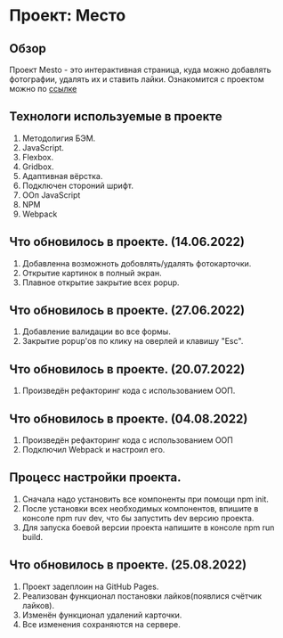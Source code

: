 # Проект: Место

## Обзор

Проект Mesto - это интерактивная страница, куда можно добавлять фотографии, удалять их и ставить лайки.
Ознакомится с проектом можно по [ссылке](https://maxooin.github.io/mesto/)

## Технологи используемые в проекте

1) Методолигия БЭМ.
2) JavaScript.
3) Flexbox.
4) Gridbox.
5) Адаптивная вёрстка.
6) Подключен стороний шрифт.
7) ООп JavaScript
8) NPM
9) Webpack

## Что обновилось в проекте. (14.06.2022)

1) Добавленна возможноть добовлять/удалять фотокарточки.
2) Открытие картинок в полный экран.
3) Плавное открытие закрытие всех popup.

## Что обновилось в проекте. (27.06.2022)

1) Добавление валидации во все формы.
2) Закрытие popup'ов по клику на оверлей и клавишу "Esc".

## Что обновилось в проекте. (20.07.2022)

1) Произведён рефакторинг кода с использованием ООП.

## Что обновилось в проекте. (04.08.2022)

1) Произведён рефакторинг кода с использованием ООП
2) Подключил Webpack и настроил его.

## Процесс настройки проекта.

1) Сначала надо установить все компоненты при помощи npm init.
2) После установки всех необходимых компонентов, впишите в консоле npm ruv dev, что бы запустить dev версию
   проекта.
3) Для запуска боевой версии проекта напишите в консоле npm run build.

## Что обновилось в проекте. (25.08.2022)

1) Проект задеплоин на GitHub Pages.
2) Реализован функционал постановки лайков(появлися счётчик лайков).
3) Изменён функционал удалений карточки.
4) Все изменения сохраняются на сервере.
